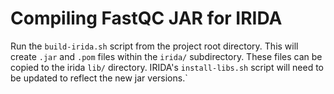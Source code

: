Compiling FastQC JAR for IRIDA
==============================

Run the `build-irida.sh` script from the project root directory.  This will create `.jar` and `.pom` files within the `irida/` subdirectory.  These files can be copied to the irida `lib/` directory.  IRIDA's `install-libs.sh` script will need to be updated to reflect the new jar versions.`

